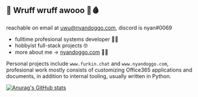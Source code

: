 ## 💉 Wruff wruff awooo 🐺🩸
reachable on email at uwu@nyandoggo.com,
discord is nyan#0069

* fulltime profesional systems developer 👷‍♂️
* hobbyist full-stack projects 🤓
* more about me -> [nyandoggo.com](https://www.nyandoggo.com) 🤡💦

Personal projects include `www.furkin.chat`  and `www.nyandoggo.com`, profesional work mostly consists of customizing Office365 applications and documents, in addition to internal tooling, usually written in Python.

[![Anurag's GitHub stats](https://github-readme-stats.vercel.app/api?username=anuraghazra)](https://github.com/anuraghazra/github-readme-stats)
